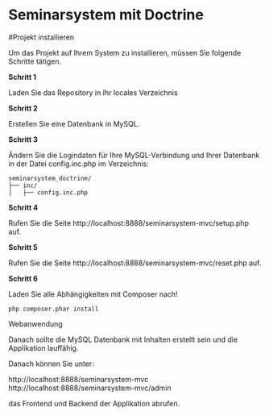 # Seminarsystem mit Doctrine

#Projekt installieren

Um das Projekt auf Ihrem System zu installieren, müssen Sie folgende Schritte tätigen.  

<strong>Schritt 1</strong>

Laden Sie das Repository in Ihr locales Verzeichnis

<strong>Schritt 2</strong>

Erstellen Sie eine Datenbank in MySQL.

<strong>Schritt 3</strong>

Ändern Sie die Logindaten für Ihre MySQL-Verbindung und Ihrer Datenbank in der Datei config.inc.php im Verzeichnis:

```
seminarsystem_doctrine/
├── inc/
│   ├── config.inc.php
```

<strong>Schritt 4</strong>

Rufen Sie die Seite http://localhost:8888/seminarsystem-mvc/setup.php auf.

<strong>Schritt 5</strong>

Rufen Sie die Seite http://localhost:8888/seminarsystem-mvc/reset.php auf.

<strong>Schritt 6</strong>

Laden Sie alle Abhängigkeiten mit Composer nach!

```
php composer.phar install
```

Webanwendung

Danach sollte die MySQL Datenbank mit Inhalten erstellt sein und die Applikation lauffähig.

Danach können Sie unter:

http://localhost:8888/seminarsystem-mvc
http://localhost:8888/seminarsystem-mvc/admin

das Frontend und Backend der Applikation abrufen.
